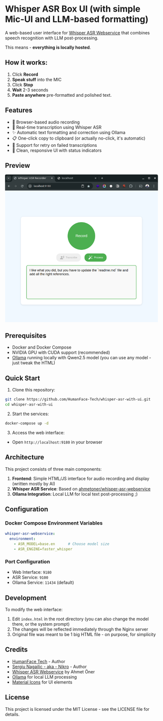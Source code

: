 # Whisper ASR Box UI (with simple Mic-UI and LLM-based formatting)

A web-based user interface for [Whisper ASR Webservice](https://github.com/ahmetoner/whisper-asr-webservice) that combines speech recognition with LLM post-processing.

This means - **everything is locally hosted**.

## How it works:

1. Click **Record**
2. **Speak stuff** into the MIC
3. Click **Stop**
4. **Wait** 2-3 seconds
5. **Paste anywhere** pre-formatted and polished text.

## Features

- 🎤 Browser-based audio recording
- 🔄 Real-time transcription using Whisper ASR
- ✨ Automatic text formatting and correction using Ollama
- 📋 One-click copy to clipboard (or actually no-click, it's automatic)
- 🎯 Support for retry on failed transcriptions
- 💫 Clean, responsive UI with status indicators

## Preview

![Preview of Whisper ASR Box UI](preview.png)

## Prerequisites

- Docker and Docker Compose
- NVIDIA GPU with CUDA support (recommended)
- [Ollama](https://ollama.ai/) running locally with Qwen2.5 model (you can use any model - just tweak the HTML)

## Quick Start

1. Clone this repository:
```bash
git clone https://github.com/HumanFace-Tech/whisper-asr-with-ui.git
cd whisper-asr-with-ui
```

2. Start the services:
```bash
docker-compose up -d
```

3. Access the web interface:
- Open `http://localhost:9180` in your browser

## Architecture

This project consists of three main components:

1. **Frontend**: Simple HTML/JS interface for audio recording and display (written mostly by AI)
2. **Whisper ASR Service**: Based on [ahmetoner/whisper-asr-webservice](https://github.com/ahmetoner/whisper-asr-webservice)
3. **Ollama Integration**: Local LLM for local text post-processing ;)

## Configuration

### Docker Compose Environment Variables

```yaml
whisper-asr-webservice:
  environment:
    - ASR_MODEL=base.en      # Choose model size
    - ASR_ENGINE=faster_whisper
```

### Port Configuration

- Web Interface: `9180`
- ASR Service: `9100`
- Ollama Service: `11434` (default)

## Development

To modify the web interface:
1. Edit `index.html` in the root directory (you can also change the model there, or the system prompt)
2. The changes will be reflected immediately through the Nginx server
3. Original file was meant to be 1 big HTML file - on purpose, for simplicity

## Credits
- [HumanFace Tech](https://humanfacetech.com/) - Author
- [Sergiu Nagailic - aka - Nikro](https://nikro.me/) - Author
- [Whisper ASR Webservice](https://github.com/ahmetoner/whisper-asr-webservice) by Ahmet Öner
- [Ollama](https://ollama.ai/) for local LLM processing
- [Material Icons](https://fonts.google.com/icons) for UI elements

## License

This project is licensed under the MIT License - see the LICENSE file for details.